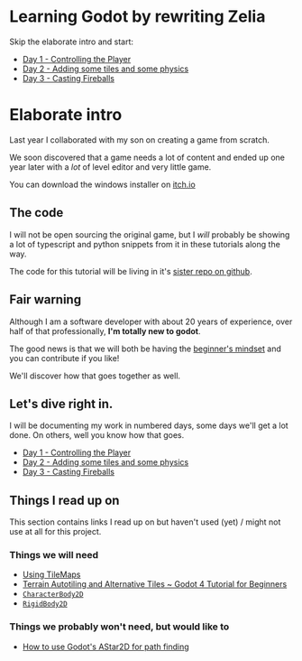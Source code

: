 # Learning Godot by rewriting Zelia

Skip the elaborate intro and start:

- [Day 1 - Controlling the Player](day-1.md)
- [Day 2 - Adding some tiles and some physics](day-2.md)
- [Day 3 - Casting Fireballs](day-3.md)

# Elaborate intro

Last year I collaborated with my son on creating a game from scratch. 

We soon discovered that a game needs a lot of content and ended up one year later with a _lot_ of level editor and very little game.

You can download the windows installer on [itch.io](https://renevanderark.itch.io/zelia-mystery-mage-and-adventure-maker)

## The code
I will not be open sourcing the original game, but I _will_ probably be showing a lot of typescript and python snippets from it in these tutorials along the way.

The code for this tutorial will be living in it's [sister repo on github](https://github.com/Teaching-myself-Godot/godot-zelia).

## Fair warning
Although I am a software developer with about 20 years of experience, over half of that professionally, **I'm totally new to godot**. 

The good news is that we will both be having the [beginner's mindset](https://en.wikipedia.org/wiki/Shoshin) and you can contribute if you like! 

We'll discover how that goes together as well.

## Let's dive right in.

I will be documenting my work in numbered days, some days we'll get a lot done. On others, well you know how that goes.

- [Day 1 - Controlling the Player](day-1.md)
- [Day 2 - Adding some tiles and some physics](day-2.md)
- [Day 3 - Casting Fireballs](day-3.md)

## Things I read up on

This section contains links I read up on but haven't used (yet) / might not use at all for this project.

### Things we will need
- [Using TileMaps](https://docs.godotengine.org/en/stable/tutorials/2d/using_tilemaps.html)
- [Terrain Autotiling and Alternative Tiles ~ Godot 4 Tutorial for Beginners](https://www.youtube.com/watch?v=vV8uKN1VnN4)
- [`CharacterBody2D`](https://docs.godotengine.org/en/stable/classes/class_characterbody2d.html)
- [`RigidBody2D`](https://docs.godotengine.org/en/stable/classes/class_rigidbody2d.html)

### Things we probably won't need, but would like to
- [How to use Godot's AStar2D for path finding](https://escada-games.itch.io/randungeon/devlog/261991/how-to-use-godots-astar2d-for-path-finding)